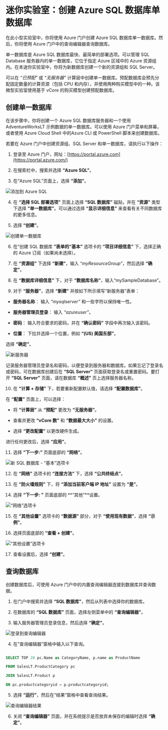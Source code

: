 ﻿# 迷你实验室：创建 Azure SQL 数据库单数据库

在此小型实验室中，你将使用 Azure 门户创建 Azure SQL 数据库单一数据库。然后，你将使用 Azure 门户中的查询编辑器查询数据库。

单一数据库是 Azure SQL 数据库最快、最简单的部署选项。可以管理 SQL Database 服务器内的单一数据库，它位于指定 Azure 区域中的 Azure 资源组内。在本迷你实验室中，你将为新数据库创建一个新的资源组和 SQL Server。

可以在 *“已预配”* 或 *“无服务器”* 计算层中创建单一数据库。预配数据库会预先分配固定数量的计算资源（包括 CPU 和内存），并使用两种购买模型中的一种。该微型实验室使用基于 vCore 的购买模型创建预配数据库。

## 创建单一数据库

在该步骤中，你将创建一个 Azure SQL 数据库服务器和一个使用 AdventureWorksLT 示例数据的单一数据库。可以使用 Azure 门户菜单和屏幕，或者使用 Azure Cloud Shell 中的Azure CLI 或 PowerShell 脚本来创建数据库。

若要在 Azure 门户中创建资源组、SQL Server 和单一数据库，请执行以下操作：

1. 登录至 Azure 门户，网址：[https://portal.azure.com](https://portal.azure.com/)

2. 在搜索栏中，搜索并选择 **“Azure SQL”**。

3. 在“Azure SQL”页面上，选择 **“添加”**。

![添加到 Azure SQL](../../Linked_Image_Files/demo_sql_image1.png)

4. 在 **“选择 SQL 部署选项”** 页面上选择 **“SQL 数据库”** 磁贴，并在 **“资源”** 类型下选择 **“单一数据库”**。可以通过选择 **“显示详细信息”** 来查看有关不同数据库的更多信息。

5. 选择 **“创建”**。

![创建单一数据库](../../Linked_Image_Files/demo_sql_image2.png)

6. 在“创建 SQL 数据库 **”表单的“基本”** 选项卡的 **“项目详细信息”** 下，选择正确的 Azure 订阅（如果尚未选择）。

7. 在 **“资源组”** 下选择 **“新建”**，输入 *“myResourceGroup”*，然后选择 **“确定”**。

8. 在 **“数据库详细信息”** 下，对于 **“数据库名称”**，输入“mySampleDatabase”。

9. 对于 **“服务器”**，选择 **“新建”** 并按如下所示填写“新服务器”表单：

- **服务器名称**： 输入 *“mysqlserver”* 和一些字符以保持唯一性。

- **服务器管理员登录**： 输入 *“azureuser”*。

- **密码**： 输入符合要求的密码，并在 **“确认密码”** 字段中再次输入该密码。

- **位置**： 下拉并选择一个位置，例如 **“(US) 美国东部”**。

选择 **“确定”**。

![新服务器](../../Linked_Image_Files/demo_sql_image3.png)

记录服务器管理员登录名和密码，以便登录到服务器和数据库。如果忘记了登录名或密码，可在数据库创建后在 **“SQL Server”** 页面获取登录名或重置密码。要打开 **“SQL Server”** 页面，请在数据库 **“概述”** 页上选择服务器名称。

10. 在 **“计算 + 存储”** 下，若要重新配置默认值，请选择 **“配置数据库”**。

在 **“配置”** 页面上，可以选择：

- 将 **“计算层”** 从 **“预配”** 更改为 **“无服务器”**。

- 查看并更改 **“vCore 数”** 和 **“数据最大大小”** 的设置。

- 选择 **“更改配置”** 以更改硬件生成。

进行任何更改后，选择 **“应用”**。

11. 选择 **“下一步:”** 页面底部的 **“网络”**。

![新 SQL 数据库 - “基本”选项卡](../../Linked_Image_Files/demo_sql_image4.png)

12. 在 **“网络”** 选项卡的 **“连接方法”** 下，选择 **“公共终结点”**。

13. 在 **“防火墙规则”** 下，将 **“添加当前客户端 IP 地址”** 设置为 **“是”**。

14. 选择 **“下一步: ”** 页面底部的 **“其他”**设置。

![“网络”选项卡](../../Linked_Image_Files/demo_sql_image5.png)



15. 在 **“其他设置”** 选项卡的 **“数据源”** 部分，对于 **“使用现有数据”**，选择 **“示例”**。

16. 选择页面底部的 **“查看 + 创建”**。

![“其他设置”选项卡](../../Linked_Image_Files/demo_sql_image6.png)

17. 查看设置后，选择 **“创建”**。

## 查询数据库

创建数据库后，可使用 Azure 门户中的内置查询编辑器连接到数据库并查询数据。

1. 在门户中搜索并选择 **“SQL 数据库”**，然后从列表中选择你的数据库。

2. 在数据库的 **“SQL 数据库”** 页面，选择左侧菜单中的 **“查询编辑器”**。

3. 输入服务器管理员登录信息，然后选择 **“确定”**。

![登录到查询编辑器](../../Linked_Image_Files/demo_sql_image7.png)

4. 在“查询编辑器”窗格中输入以下查询。

```SQL

SELECT TOP 20 pc.Name as CategoryName, p.name as ProductName

FROM SalesLT.ProductCategory pc

JOIN SalesLT.Product p

ON pc.productcategoryid = p.productcategoryid;
```

5. 选择 **“运行”**，然后在“结果”窗格中查看查询结果。

![查询编辑器结果](../../Linked_Image_Files/demo_sql_image8.png)

6. 关闭 **“查询编辑器”** 页面，并在系统提示是否放弃未保存的编辑时选择 **“确定”**。

 

 
